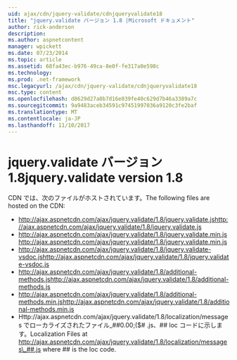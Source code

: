 ```yaml
---
uid: ajax/cdn/jquery-validate/cdnjqueryvalidate18
title: "jquery.validate バージョン 1.8 |Microsoft ドキュメント"
author: rick-anderson
description: 
ms.author: aspnetcontent
manager: wpickett
ms.date: 07/23/2014
ms.topic: article
ms.assetid: 68fa43ec-b976-49ca-8e0f-fe317a0e598c
ms.technology: 
ms.prod: .net-framework
msc.legacyurl: /ajax/cdn/jquery-validate/cdnjqueryvalidate18
msc.type: content
ms.openlocfilehash: d8629d27a0b7d16e039fe40c629d7b46a3389a7c
ms.sourcegitcommit: 9a9483aceb34591c97451997036a9120c3fe2baf
ms.translationtype: MT
ms.contentlocale: ja-JP
ms.lasthandoff: 11/10/2017
---
```

<a name="jqueryvalidate-version-18"></a><span data-ttu-id="e4ca4-102">jquery.validate バージョン 1.8</span><span class="sxs-lookup"><span data-stu-id="e4ca4-102">jquery.validate version 1.8</span></span>
====================
<span data-ttu-id="e4ca4-103">CDN では、次のファイルがホストされています。</span><span class="sxs-lookup"><span data-stu-id="e4ca4-103">The following files are hosted on the CDN:</span></span>

- <span data-ttu-id="e4ca4-104">http://ajax.aspnetcdn.com/ajax/jquery.validate/1.8/jquery.validate.js</span><span class="sxs-lookup"><span data-stu-id="e4ca4-104">http://ajax.aspnetcdn.com/ajax/jquery.validate/1.8/jquery.validate.js</span></span>
- <span data-ttu-id="e4ca4-105">http://ajax.aspnetcdn.com/ajax/jquery.validate/1.8/jquery.validate.min.js</span><span class="sxs-lookup"><span data-stu-id="e4ca4-105">http://ajax.aspnetcdn.com/ajax/jquery.validate/1.8/jquery.validate.min.js</span></span>
- <span data-ttu-id="e4ca4-106">http://ajax.aspnetcdn.com/ajax/jquery.validate/1.8/jquery.validate-vsdoc.js</span><span class="sxs-lookup"><span data-stu-id="e4ca4-106">http://ajax.aspnetcdn.com/ajax/jquery.validate/1.8/jquery.validate-vsdoc.js</span></span>
- <span data-ttu-id="e4ca4-107">http://ajax.aspnetcdn.com/ajax/jquery.validate/1.8/additional-methods.js</span><span class="sxs-lookup"><span data-stu-id="e4ca4-107">http://ajax.aspnetcdn.com/ajax/jquery.validate/1.8/additional-methods.js</span></span>
- <span data-ttu-id="e4ca4-108">http://ajax.aspnetcdn.com/ajax/jquery.validate/1.8/additional-methods.min.js</span><span class="sxs-lookup"><span data-stu-id="e4ca4-108">http://ajax.aspnetcdn.com/ajax/jquery.validate/1.8/additional-methods.min.js</span></span>
- <span data-ttu-id="e4ca4-109">Http://ajax.aspnetcdn.com/ajax/jquery.validate/1.8/localization/messages でローカライズされたファイル\_##0.00;($# .js、## loc コードに示します。</span><span class="sxs-lookup"><span data-stu-id="e4ca4-109">Localization Files at http://ajax.aspnetcdn.com/ajax/jquery.validate/1.8/localization/messages\_##.js where ## is the loc code.</span></span>
